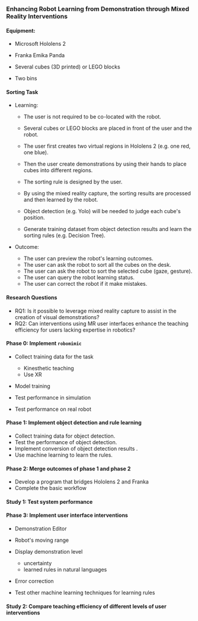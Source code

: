 ### Enhancing Robot Learning from Demonstration through Mixed Reality Interventions



#### Equipment:

* Microsoft Hololens 2
* Franka Emika Panda

* Several cubes (3D printed) or LEGO blocks

* Two bins



#### Sorting Task

* Learning:

  * The user is not required to be co-located with the robot.

  * Several cubes or LEGO blocks are placed in front of the user and the robot.

  * The user first creates two virtual regions in Hololens 2 (e.g. one red, one blue).

  * Then the user create demonstrations by using their hands to place cubes into different regions.

  * The sorting rule is designed by the user.

  * By using the mixed reality capture, the sorting results are processed and then learned by the robot.

  * Object detection (e.g. Yolo) will be needed to judge each cube's position.

  * Generate training dataset from object detection results and learn the sorting rules (e.g. Decision Tree).

* Outcome:
  * The user can preview the robot's learning outcomes.
  * The user can ask the robot to sort all the cubes on the desk.
  * The user can ask the robot to sort the selected cube (gaze, gesture).
  * The user can query the robot learning status.
  * The user can correct the robot if it make mistakes.



#### Research Questions

* RQ1: Is it possible to leverage mixed reality capture to assist in the creation of visual demonstrations?
* RQ2: Can interventions using MR user interfaces enhance the teaching efficiency for users lacking expertise in robotics?



#### Phase 0: Implement `robomimic`

* Collect training data for the task
  * Kinesthetic teaching
  * Use XR

* Model training
* Test performance in simulation
* Test performance on real robot



#### Phase 1: Implement object detection and rule learning

* Collect training data for object detection.
* Test the performance of object detection.
* Implement conversion of object detection results .
* Use machine learning to learn the rules. 



#### Phase 2: Merge outcomes of phase 1 and phase 2

* Develop a program that bridges Hololens 2 and Franka
* Complete the basic workflow



#### Study 1: Test system performance



#### Phase 3: Implement user interface interventions

* Demonstration Editor
* Robot's moving range
* Display demonstration level
  * uncertainty
  * learned rules in natural languages

* Error correction
* Test other machine learning techniques for learning rules



#### Study 2: Compare teaching efficiency of different levels of user interventions

